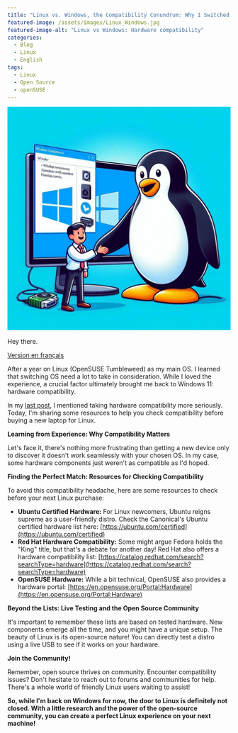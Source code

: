 ```yaml
---
title: "Linux vs. Windows, the Compatibility Conundrum: Why I Switched Back from Linux (and How to Avoid It)"
featured-image: /assets/images/Linux_Windows.jpg
featured-image-alt: "Linux vs Windows: Hardware compatibility"
categories:
  - Blog
  - Linux
  - English
tags:
  - Linux
  - Open Source
  - openSUSE
---
```


![Post_Banner](/assets/images/Linux_Windows.jpg "Linux & Windows")

Hey there.

[Version en français](https://christian80gabi.github.io/blog/blog/linux/fran%C3%A7ais/linux-vs-windows-the-compatibility-conundrum-fr/)

After a year on Linux (OpenSUSE Tumbleweed) as my main OS. I learned that switching OS need a lot to take in consideration.  While I loved the experience,  a crucial factor ultimately brought me back to Windows 11: hardware compatibility. 

In my [last post](https://christian80gabi.github.io/blog/blog/linux/english/my-year-with-linux/), I mentioned taking hardware compatibility more seriously.  Today, I'm sharing some resources to help you check compatibility before buying a new laptop for Linux. 

**Learning from Experience: Why Compatibility Matters**

Let's face it, there's nothing more frustrating than getting a new device only to discover it doesn't work seamlessly with your chosen OS.  In my case, some hardware components just weren't as compatible as I'd hoped. 

**Finding the Perfect Match: Resources for Checking Compatibility**

To avoid this compatibility headache, here are some resources to check before your next Linux purchase:

* **Ubuntu Certified Hardware:**  For Linux newcomers, Ubuntu reigns supreme as a user-friendly distro. Check the Canonical's Ubuntu certified hardware list here: [https://ubuntu.com/certified](https://ubuntu.com/certified) 
* **Red Hat Hardware Compatibility:**  Some might argue Fedora holds the "King" title, but that's a debate for another day!  Red Hat also offers a hardware compatibility list: [https://catalog.redhat.com/search?searchType=hardware](https://catalog.redhat.com/search?searchType=hardware)
* **OpenSUSE Hardware:**  While a bit technical, OpenSUSE also provides a hardware portal: [https://en.opensuse.org/Portal:Hardware](https://en.opensuse.org/Portal:Hardware)

**Beyond the Lists: Live Testing and the Open Source Community**

It's important to remember these lists are based on tested hardware.  New components emerge all the time, and you might have a unique setup.   The beauty of Linux is its open-source nature!  You can directly test a distro using a live USB to see if it works on your hardware. 

**Join the Community!**

Remember, open source thrives on community. Encounter compatibility issues? Don't hesitate to reach out to forums and communities for help.  There's a whole world of friendly Linux users waiting to assist!

**So, while I'm back on Windows for now, the door to Linux is definitely not closed.  With a little research and the power of the open-source community, you can create a perfect Linux experience on your next machine!**
